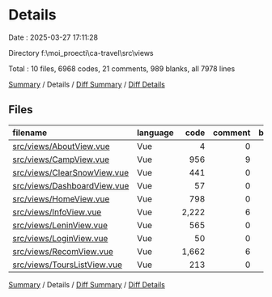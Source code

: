 # Details

Date : 2025-03-27 17:11:28

Directory f:\\moi_proecti\\ca-travel\\src\\views

Total : 10 files,  6968 codes, 21 comments, 989 blanks, all 7978 lines

[Summary](results.md) / Details / [Diff Summary](diff.md) / [Diff Details](diff-details.md)

## Files
| filename | language | code | comment | blank | total |
| :--- | :--- | ---: | ---: | ---: | ---: |
| [src/views/AboutView.vue](/src/views/AboutView.vue) | Vue | 4 | 0 | 4 | 8 |
| [src/views/CampView.vue](/src/views/CampView.vue) | Vue | 956 | 9 | 190 | 1,155 |
| [src/views/ClearSnowView.vue](/src/views/ClearSnowView.vue) | Vue | 441 | 0 | 72 | 513 |
| [src/views/DashboardView.vue](/src/views/DashboardView.vue) | Vue | 57 | 0 | 12 | 69 |
| [src/views/HomeView.vue](/src/views/HomeView.vue) | Vue | 798 | 0 | 119 | 917 |
| [src/views/InfoView.vue](/src/views/InfoView.vue) | Vue | 2,222 | 6 | 264 | 2,492 |
| [src/views/LeninView.vue](/src/views/LeninView.vue) | Vue | 565 | 0 | 93 | 658 |
| [src/views/LoginView.vue](/src/views/LoginView.vue) | Vue | 50 | 0 | 10 | 60 |
| [src/views/RecomView.vue](/src/views/RecomView.vue) | Vue | 1,662 | 6 | 190 | 1,858 |
| [src/views/ToursListView.vue](/src/views/ToursListView.vue) | Vue | 213 | 0 | 35 | 248 |

[Summary](results.md) / Details / [Diff Summary](diff.md) / [Diff Details](diff-details.md)